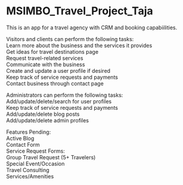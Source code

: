 # MSIMBO_Travel_Project_Taja


This is an app for a travel agency with CRM and booking capabiilities.

Visitors and clients can perform the following tasks:<br>
Learn more about the business and the services it provides<br>
Get ideas for travel destinations page<br>
Request travel-related services<br>
Communicate with the business<br>
Create and update a user profile if desired<br>
Keep track of service requests and payments<br>
Contact business through contact page<br>

Administrators can perform the following tasks:<br>
Add/update/delete/search for user profiles<br>
Keep track of service requests and payments<br>
Add/update/delete blog posts<br>
Add/update/delete admin profiles<br>


Features Pending:<br>
Active Blog<br>
Contact Form<br>
Service Request Forms:<br>
	Group Travel Request (5+ Travelers)<br>
	Special Event/Occasion<br>
	Travel Consulting<br>
	Services/Amenities<br>
